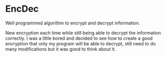 # EncDec
Well programmed algorithm to encrypt and decrypt information.

New encryption each time while still being able to decrypt the information correctly.
I was a little bored and decided to see how to create a good encryption that only my program will be able to decrypt, still need to do many modifications but it was good to think about it.
